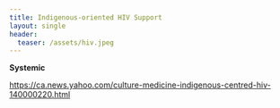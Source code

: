 ```yaml
---
title: Indigenous-oriented HIV Support
layout: single
header:
  teaser: /assets/hiv.jpeg
---
```

**Systemic**

https://ca.news.yahoo.com/culture-medicine-indigenous-centred-hiv-140000220.html